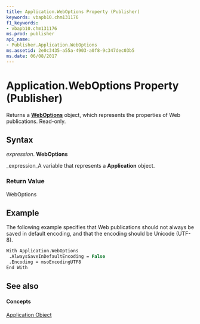 ```yaml
---
title: Application.WebOptions Property (Publisher)
keywords: vbapb10.chm131176
f1_keywords:
- vbapb10.chm131176
ms.prod: publisher
api_name:
- Publisher.Application.WebOptions
ms.assetid: 2e0c3435-a55a-4903-a0f8-9c347dec03b5
ms.date: 06/08/2017
---
```



# Application.WebOptions Property (Publisher)

Returns a  **[WebOptions](Publisher.WebOptions.md)** object, which represents the properties of Web publications. Read-only.


## Syntax

 _expression_. **WebOptions**

 _expression_A variable that represents a  **Application** object.


### Return Value

WebOptions


## Example

The following example specifies that Web publications should not always be saved in default encoding, and that the encoding should be Unicode (UTF-8).


```vb
With Application.WebOptions 
 .AlwaysSaveInDefaultEncoding = False 
 .Encoding = msoEncodingUTF8 
End With
```


## See also


#### Concepts


 [Application Object](Publisher.Application.md)

